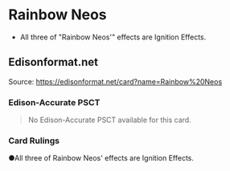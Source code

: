 # Rainbow Neos

*   All three of "Rainbow Neos'" effects are Ignition Effects.

## Edisonformat.net

Source: https://edisonformat.net/card?name=Rainbow%20Neos

### Edison-Accurate PSCT

> No Edison-Accurate PSCT available for this card.

### Card Rulings

●All three of Rainbow Neos' effects are Ignition Effects.
            